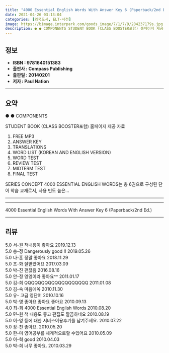 ```yaml
---
title: "4000 Essential English Words With Answer Key 6 (Paperback/2nd Ed.)"
date: 2021-04-26 03:13:04
categories: [외국도서, ELT-사전]
image: https://bimage.interpark.com/goods_image/7/1/7/9/284237179s.jpg
description: ● ● COMPONENTS STUDENT BOOK (CLASS BOOSTER포함) 홈페이지 제공 자료 1. FREE MP3 2. ANSWER KEY 3. TRANSLATIONS 4. WORD LIST (KOREAN AND ENGLISH VERSION) 5. WORD TEST 6.
---
```


## **정보**

- **ISBN : 9781640151383**
- **출판사 : Compass Publishing**
- **출판일 : 20140201**
- **저자 : Paul Nation**

------



## **요약**

●  ●  COMPONENTS

STUDENT BOOK (CLASS BOOSTER포함)
홈페이지 제공 자료
1. FREE MP3 
2. ANSWER KEY
3. TRANSLATIONS
4. WORD LIST (KOREAN AND ENGLISH VERSION)
5. WORD TEST
6. REVIEW TEST
7. MIDTERM TEST
8. FINAL TEST

SERIES CONCEPT
4000 ESSENTIAL ENGLISH WORDS는 총 6권으로 구성된 단어 학습 교재로서, 사용 빈도 높은... 

------



------


4000 Essential English Words With Answer Key 6 (Paperback/2nd Ed.) 

------


## **리뷰** 

5.0 서-원 책내용이 좋아요 2019.12.13 <br/>5.0 송-정 Dangerously good !! 2019.05.26 <br/>5.0 나-훈 정말 좋아요 2018.11.29 <br/>5.0 조-화 잘받았어요 2017.03.09 <br/>5.0 박-진 괜찮음 2016.08.16 <br/>5.0 안-정 영영이라 좋아요^^ 2011.01.17 <br/>5.0 김-희 QQQQQQQQQQQQQQQQQQQ 2011.01.08 <br/>5.0 김-숙 마음에쏙 2010.11.30 <br/>5.0 유- 고급 영단어 2010.10.16 <br/>5.0 박-영 좋아요  좋아요 좋아요 2010.09.13 <br/>4.0 최-희 4000 Essential English Words 2010.08.20 <br/>5.0 민-원 책 내용도 좋고 편집도 깔끔하네요 2010.08.19 <br/>5.0 이-영 등에 대한 서비스이용후기를 남겨주세요.  2010.07.22 <br/>5.0 장-천 좋아요. 2010.05.20 <br/>5.0 한-미 영어공부를 체계적으로할 수있어요 2010.05.09 <br/>5.0 이-혁 good 2010.04.03 <br/>5.0 박-희 너무 좋아요. 2010.03.29 <br/>